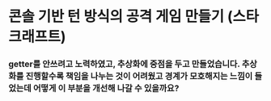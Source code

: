 # 콘솔 기반 턴 방식의 공격 게임 만들기 (스타크래프트)


### getter를 안쓰려고 노력하였고, 추상화에 중점을 두고 만들었습니다. 추상화를 진행할수록 책임을 나누는 것이 어려웠고 경계가 모호해지는 느낌이 들었는데 어떻게 이 부분을 개선해 나갈 수 있을까요?